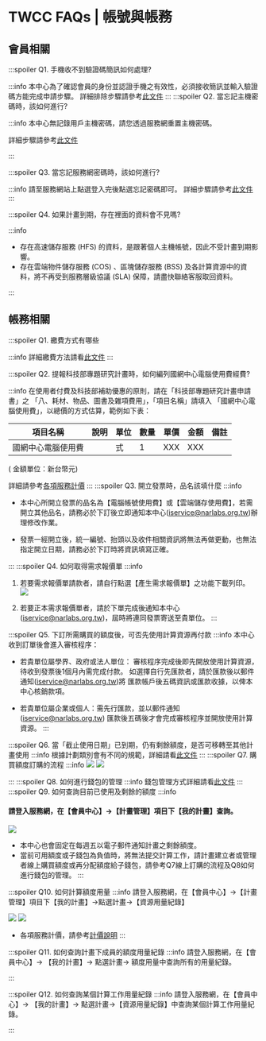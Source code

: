 # TWCC FAQs | 帳號與帳務

## 會員相關

:::spoiler Q1. 手機收不到驗證碼簡訊如何處理?

:::info
本中心為了確認會員的身份並認證手機之有效性，必須接收簡訊並輸入驗證碼方能完成申請步驟。
詳細排除步驟請參考[<ins>此文件<ins>](https://man.twcc.ai/@twccdocs/S1xOekc5P)
:::
:::spoiler Q2. 當忘記主機密碼時，該如何進行?

:::info
本中心無記錄用戶主機密碼，請您透過服務網重置主機密碼。

詳細步驟請參考[<ins>此文件<ins>](https://man.twcc.ai/@twccdocs/ryyUbyc9v)

:::

:::spoiler Q3. 當忘記服務網密碼時，該如何進行?

:::info
請至服務網站上點選登入完後點選忘記密碼即可。
詳細步驟請參考[<ins>此文件<ins>](https://man.twcc.ai/@twccdocs/BJQGzyc9w)
:::

:::spoiler Q4. 如果計畫到期，存在裡面的資料會不見嗎?

:::info
- 存在高速儲存服務 (HFS) 的資料，是跟著個人主機帳號，因此不受計畫到期影響。
- 存在雲端物件儲存服務 (COS) 、區塊儲存服務 (BSS) 及各計算資源中的資料，將不再受到服務層級協議 (SLA) 保障，請盡快聯絡客服取回資料。

:::


## 帳務相關
:::spoiler Q1. 繳費方式有哪些

:::info
詳細繳費方法請看[<ins>此文件<ins>](https://man.twcc.ai/@twccdocs/Hka6f1qcP)
:::

:::spoiler Q2. 提報科技部專題研究計畫時，如何編列國網中心電腦使用費經費?

:::info
在使用者付費及科技部補助優惠的原則，請在「科技部專題研究計畫申請書」之
「八、耗材、物品、圖書及雜項費用」，「項目名稱」請填入
「國網中心電腦使用費」，以總價的方式估算，範例如下表：

 | 項目名稱           | 說明   | 單位   | 數量 | 單價 | 金額 | 備註 |
|--------------------|--------|--------|------|------|------|------|
| 國網中心電腦使用費 |        | 式     | 1    | XXX  | XXX  |      |  

( 金額單位：新台幣元)

詳細請參考[各項服務計價](https://www.twcc.ai/doc?page=price&euqinu=true)
:::
:::spoiler Q3. 開立發票時，品名該填什麼
:::info
- 本中心所開立發票的品名為【電腦帳號使用費】或【雲端儲存使用費】，若需開立其他品名，請務必於下訂後立即通知本中心(iservice@narlabs.org.tw)辦理修改作業。

- 發票一經開立後，統一編號、抬頭以及收件相關資訊將無法再做更動，也無法指定開立日期，請務必於下訂時將資訊填寫正確。

:::
:::spoiler Q4. 如何取得需求報價單
:::info
1. 若要需求報價單請款者，請自行點選【產生需求報價單】之功能下載列印。
![](https://cos.twcc.ai/SYS-MANUAL/uploads/upload_c0d6631c4497a8d1e8bb63aa888a838c.png)

2. 若要正本需求報價單者，請於下單完成後通知本中心(iservice@narlabs.org.tw)，屆時將連同發票寄送至貴單位。
:::

:::spoiler Q5. 下訂所需購買的額度後，可否先使用計算資源再付款
:::info
本中心收到訂單後會進入審核程序：

- 若貴單位屬學界、政府或法人單位：
  審核程序完成後即先開放使用計算資源，待收到發票後1個月內需完成付款。
  如選擇自行先匯款者，請於匯款後以郵件通知(iservice@narlabs.org.tw)將
  匯款帳戶後五碼資訊或匯款收據，以俾本中心核銷款項。

- 若貴單位屬企業或個人：需先行匯款，並以郵件通知(iservice@narlabs.org.tw)
  匯款後五碼後才會完成審核程序並開放使用計算資源。
:::

:::spoiler Q6. 當「截止使用日期」已到期，仍有剩餘額度，是否可移轉至其他計畫使用
:::info
根據計劃類別會有不同的規範，詳細請看[<ins>此文件<ins>](https://man.twcc.ai/@twccdocs/HyyU7Jc5v)
:::
:::spoiler Q7. 購買額度訂購的流程
:::info
![](https://cos.twcc.ai/SYS-MANUAL/uploads/upload_506137fd6e67a4951e722b52ec2a13e5.png)
![](https://cos.twcc.ai/SYS-MANUAL/uploads/upload_8a3805a5a052e1eaebc27f88f6d71b0f.png)


:::
:::spoiler Q8. 如何進行錢包的管理
:::info
錢包管理方式詳細請看[<ins>此文件<ins>](https://man.twcc.ai/@twccdocs/HyG3Eyc9P)
:::
:::spoiler Q9. 如何查詢目前已使用及剩餘的額度
:::info
#### 請登入服務網，在【會員中心】->【計畫管理】項目下【我的計畫】查詢。
![](https://cos.twcc.ai/SYS-MANUAL/uploads/upload_78c945d7a7b4c269b412cdab2ac4bb73.png)

- 本中心也會固定在每週五以電子郵件通知計畫之剩餘額度。
- 當前可用額度或子錢包為負值時，將無法提交計算工作，請計畫建立者或管理者線上購買額度或再分配額度給子錢包，請參考Q7線上訂購的流程及Q8如何進行錢包的管理。
:::

:::spoiler Q10. 如何計算額度用量
:::info
請登入服務網，在【會員中心】->【計畫管理】項目下【我的計畫】->點選計畫->【資源用量紀錄】

![](https://cos.twcc.ai/SYS-MANUAL/uploads/upload_166c1125c0c575d9a9b4e7c12210ca4b.png)
![](https://cos.twcc.ai/SYS-MANUAL/uploads/upload_73872c1638605c62ba2f75eafe779d17.png)

- 各項服務計價，請參考[計價說明](https://www.twcc.ai/doc?page=price&euqinu=true)
:::

:::spoiler Q11. 如何查詢計畫下成員的額度用量紀錄
:::info
請登入服務網，在【會員中心】-> 【我的計畫】-> 點選計畫-> 額度用量中查詢所有的用量紀錄。

:::

:::spoiler Q12. 如何查詢某個計算工作用量紀錄
:::info
請登入服務網，在【會員中心】-> 【我的計畫】-> 點選計畫->【資源用量紀錄】中查詢某個計算工作用量紀錄。

:::
